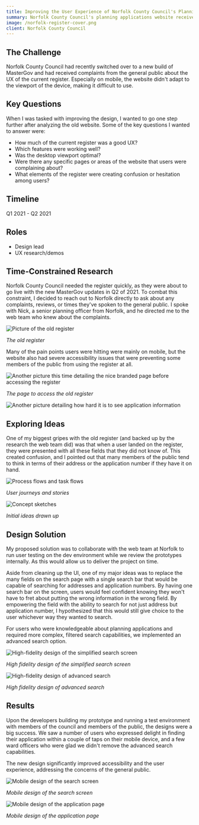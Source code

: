 ```yaml
---
title: Improving the User Experience of Norfolk County Council's Planning Applications Website
summary: Norfolk County Council's planning applications website receives hundreds of visits from the public every week. However, the website was facing multiple complaints from users about its poor user experience (UX), especially on mobile devices. The website was built on a new version of MasterGov, but its UX was outdated and lacked accessibility features.
image: /norfolk-register-cover.png
client: Norfolk County Council
---
```


## The Challenge

Norfolk County Council had recently switched over to a new build of MasterGov and had received complaints from the general public about the UX of the current register. Especially on mobile, the website didn't adapt to the viewport of the device, making it difficult to use.

## Key Questions

When I was tasked with improving the design, I wanted to go one step further after analyzing the old website. Some of the key questions I wanted to answer were:

- How much of the current register was a good UX?
- Which features were working well?
- Was the desktop viewport optimal?
- Were there any specific pages or areas of the website that users were complaining about?
- What elements of the register were creating confusion or hesitation among users?

## Timeline

Q1 2021 - Q2 2021

## Roles

- Design lead
- UX research/demos

## Time-Constrained Research

Norfolk County Council needed the register quickly, as they were about to go live with the new MasterGov updates in Q2 of 2021. To combat this constraint, I decided to reach out to Norfolk directly to ask about any complaints, reviews, or times they've spoken to the general public. I spoke with Nick, a senior planning officer from Norfolk, and he directed me to the web team who knew about the complaints.

![Picture of the old register](/norfolk-register-1.png)

_The old register_

Many of the pain points users were hitting were mainly on mobile, but the website also had severe accessibility issues that were preventing some members of the public from using the register at all.

![Another picture this time detailing the nice branded page before accessing the register](/norfolk-register-2.png)

_The page to access the old register_

![Another picture detailing how hard it is to see application information](/norfolk-register-3.png)

## Exploring Ideas

One of my biggest gripes with the old register (and backed up by the research the web team did) was that when a user landed on the register, they were presented with all these fields that they did not know of. This created confusion, and I pointed out that many members of the public tend to think in terms of their address or the application number if they have it on hand.

![Process flows and task flows](/norfolk-register-4.png)

_User journeys and stories_

![Concept sketches](/norfolk-register-5.jpeg)

_Initial ideas drawn up_

## Design Solution

My proposed solution was to collaborate with the web team at Norfolk to run user testing on the dev environment while we review the prototypes internally. As this would allow us to deliver the project on time.

Aside from cleaning up the UI, one of my major ideas was to replace the many fields on the search page with a single search bar that would be capable of searching for addresses and application numbers. By having one search bar on the screen, users would feel confident knowing they won't have to fret about putting the wrong information in the wrong field. By empowering the field with the ability to search for not just address but application number, I hypothesized that this would still give choice to the user whichever way they wanted to search.

For users who were knowledgeable about planning applications and required more complex, filtered search capabilities, we implemented an advanced search option.

![High-fidelity design of the simplified search screen](/norfolk-register-6.png)

_High fidelity design of the simplified search screen_

![High-fidelity design of advanced search](/norfolk-register-7.png)

_High fidelity design of advanced search_

## Results

Upon the developers building my prototype and running a test environment with members of the council and members of the public, the designs were a big success. We saw a number of users who expressed delight in finding their application within a couple of taps on their mobile device, and a few ward officers who were glad we didn't remove the advanced search capabilities.

The new design significantly improved accessibility and the user experience, addressing the concerns of the general public.

![Mobile design of the search screen](/norfolk-register-8.png)

_Mobile design of the search screen_

![Mobile design of the application page](/norfolk-register-9.png)

_Mobile design of the application page_
